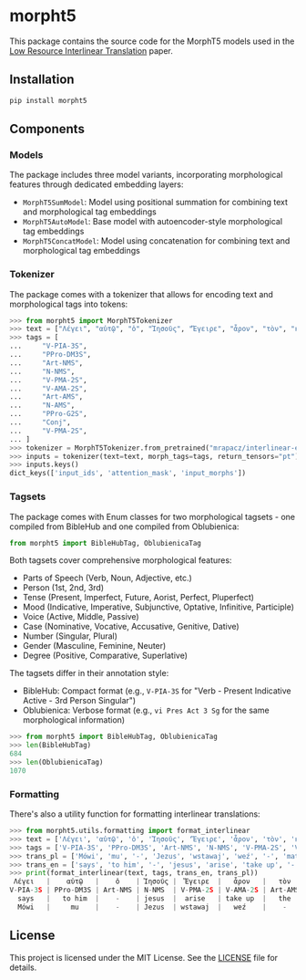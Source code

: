 # morpht5

This package contains the source code for the MorphT5 models used in the [Low Resource Interlinear Translation](https://github.com/mrapacz/loreslm-interlinear-translation) paper.

## Installation

```bash
pip install morpht5
```

## Components

### Models

The package includes three model variants, incorporating morphological features through dedicated embedding layers:
- `MorphT5SumModel`: Model using positional summation for combining text and morphological tag embeddings
- `MorphT5AutoModel`: Base model with autoencoder-style morphological tag embeddings
- `MorphT5ConcatModel`: Model using concatenation for combining text and morphological tag embeddings


### Tokenizer

The package comes with a tokenizer that allows for encoding text and morphological tags into tokens:

```python
>>> from morpht5 import MorphT5Tokenizer
>>> text = ["Λέγει", "αὐτῷ", "ὁ", "Ἰησοῦς", "Ἔγειρε", "ἆρον", "τὸν", "κράβαττόν", "σου", "καὶ", "περιπάτει"]
>>> tags = [
...     "V-PIA-3S",
...     "PPro-DM3S",
...     "Art-NMS",
...     "N-NMS",
...     "V-PMA-2S",
...     "V-AMA-2S",
...     "Art-AMS",
...     "N-AMS",
...     "PPro-G2S",
...     "Conj",
...     "V-PMA-2S",
... ]
>>> tokenizer = MorphT5Tokenizer.from_pretrained("mrapacz/interlinear-en-philta-emb-auto-diacritics-bh")
>>> inputs = tokenizer(text=text, morph_tags=tags, return_tensors="pt")
>>> inputs.keys()
dict_keys(['input_ids', 'attention_mask', 'input_morphs'])
```

### Tagsets

The package comes with Enum classes for two morphological tagsets - one compiled from BibleHub and one compiled from Oblubienica:

```python
from morpht5 import BibleHubTag, OblubienicaTag
```

Both tagsets cover comprehensive morphological features:
- Parts of Speech (Verb, Noun, Adjective, etc.)
- Person (1st, 2nd, 3rd)
- Tense (Present, Imperfect, Future, Aorist, Perfect, Pluperfect)
- Mood (Indicative, Imperative, Subjunctive, Optative, Infinitive, Participle)
- Voice (Active, Middle, Passive)
- Case (Nominative, Vocative, Accusative, Genitive, Dative)
- Number (Singular, Plural)
- Gender (Masculine, Feminine, Neuter)
- Degree (Positive, Comparative, Superlative)

The tagsets differ in their annotation style:
- BibleHub: Compact format (e.g., `V-PIA-3S` for "Verb - Present Indicative Active - 3rd Person Singular")
- Oblubienica: Verbose format (e.g., `vi Pres Act 3 Sg` for the same morphological information)

```python
>>> from morpht5 import BibleHubTag, OblubienicaTag
>>> len(BibleHubTag)
684
>>> len(OblubienicaTag)
1070
```

### Formatting

There's also a utility function for formatting interlinear translations:

```python
>>> from morpht5.utils.formatting import format_interlinear
>>> text = ['Λέγει', 'αὐτῷ', 'ὁ', 'Ἰησοῦς', 'Ἔγειρε', 'ἆρον', 'τὸν', 'κράβαττόν', 'σου', 'καὶ', 'περιπάτει']
>>> tags = ['V-PIA-3S', 'PPro-DM3S', 'Art-NMS', 'N-NMS', 'V-PMA-2S', 'V-AMA-2S', 'Art-AMS', 'N-AMS', 'PPro-G2S', 'Conj', 'V-PMA-2S']
>>> trans_pl = ['Mówi', 'mu', '-', 'Jezus', 'wstawaj', 'weź', '-', 'matę', 'swoją', 'i', 'chodź']
>>> trans_en = ['says', 'to him', '-', 'jesus', 'arise', 'take up', '-', 'mat', 'of you', 'and', 'walk']
>>> print(format_interlinear(text, tags, trans_en, trans_pl))
 Λέγει   |    αὐτῷ   |    ὁ    | Ἰησοῦς |  Ἔγειρε  |   ἆρον   |   τὸν   | κράβαττόν |   σου    | καὶ  | περιπάτει
V-PIA-3S | PPro-DM3S | Art-NMS | N-NMS  | V-PMA-2S | V-AMA-2S | Art-AMS |   N-AMS   | PPro-G2S | Conj |  V-PMA-2S
  says   |   to him  |    -    | jesus  |  arise   | take up  |   the   |    mat    |  of you  | and  |    walk
  Mówi   |     mu    |    -    | Jezus  | wstawaj  |   weź    |    -    |    matę   |  swoją   |  i   |   chodź
```

## License

This project is licensed under the MIT License. See the [LICENSE](LICENSE) file for details.
